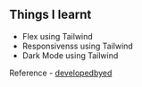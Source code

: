 ## Things I learnt

- Flex using Tailwind
- Responsivenss using Tailwind
- Dark Mode using Tailwind

Reference - [developedbyed]('https://youtu.be/k-Pi5ZMxHWY')
